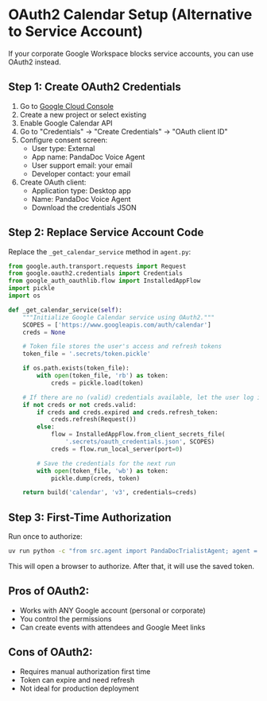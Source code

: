 # OAuth2 Calendar Setup (Alternative to Service Account)

If your corporate Google Workspace blocks service accounts, you can use OAuth2 instead.

## Step 1: Create OAuth2 Credentials

1. Go to [Google Cloud Console](https://console.cloud.google.com)
2. Create a new project or select existing
3. Enable Google Calendar API
4. Go to "Credentials" → "Create Credentials" → "OAuth client ID"
5. Configure consent screen:
   - User type: External
   - App name: PandaDoc Voice Agent
   - User support email: your email
   - Developer contact: your email
6. Create OAuth client:
   - Application type: Desktop app
   - Name: PandaDoc Voice Agent
   - Download the credentials JSON

## Step 2: Replace Service Account Code

Replace the `_get_calendar_service` method in `agent.py`:

```python
from google.auth.transport.requests import Request
from google.oauth2.credentials import Credentials
from google_auth_oauthlib.flow import InstalledAppFlow
import pickle
import os

def _get_calendar_service(self):
    """Initialize Google Calendar service using OAuth2."""
    SCOPES = ['https://www.googleapis.com/auth/calendar']
    creds = None

    # Token file stores the user's access and refresh tokens
    token_file = '.secrets/token.pickle'

    if os.path.exists(token_file):
        with open(token_file, 'rb') as token:
            creds = pickle.load(token)

    # If there are no (valid) credentials available, let the user log in
    if not creds or not creds.valid:
        if creds and creds.expired and creds.refresh_token:
            creds.refresh(Request())
        else:
            flow = InstalledAppFlow.from_client_secrets_file(
                '.secrets/oauth_credentials.json', SCOPES)
            creds = flow.run_local_server(port=0)

        # Save the credentials for the next run
        with open(token_file, 'wb') as token:
            pickle.dump(creds, token)

    return build('calendar', 'v3', credentials=creds)
```

## Step 3: First-Time Authorization

Run once to authorize:
```bash
uv run python -c "from src.agent import PandaDocTrialistAgent; agent = PandaDocTrialistAgent(); agent._get_calendar_service()"
```

This will open a browser to authorize. After that, it will use the saved token.

## Pros of OAuth2:
- Works with ANY Google account (personal or corporate)
- You control the permissions
- Can create events with attendees and Google Meet links

## Cons of OAuth2:
- Requires manual authorization first time
- Token can expire and need refresh
- Not ideal for production deployment